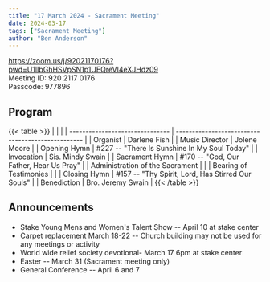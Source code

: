 ```yaml
---
title: "17 March 2024 - Sacrament Meeting"
date: 2024-03-17
tags: ["Sacrament Meeting"]
author: "Ben Anderson"
---
```


<https://zoom.us/j/92021170176?pwd=U1lIbGhHSVpSN1p1UEQreVl4eXJHdz09>\
Meeting ID: 920 2117 0176\
Passcode: 977896

## Program

{{< table >}}
|                                 |                                                   |
| ------------------------------- | ------------------------------------------------- |
| Organist                        | Darlene Fish                                      |
| Music Director                  | Jolene Moore                                      |
| Opening Hymn                    | #227 -- "There Is Sunshine In My Soul Today"      |
| Invocation                      | Sis. Mindy Swain                                  |
| Sacrament Hymn                  | #170 -- "God, Our Father, Hear Us Pray"           |
| Administration of the Sacrament |                                                   |
| Bearing of Testimonies          |                                                   |
| Closing Hymn                    | #157 -- "Thy Spirit, Lord, Has Stirred Our Souls" |
| Benediction                     | Bro. Jeremy Swain                                 |
{{< /table >}}

## Announcements

- Stake Young Mens and Women's Talent Show -- April 10 at stake center
- Carpet replacement March 18-22 -- Church building may not be used for any meetings or activity
- World wide relief society devotional- March 17 6pm at stake center
- Easter -- March 31 (Sacrament meeting only)
- General Conference -- April 6 and 7
